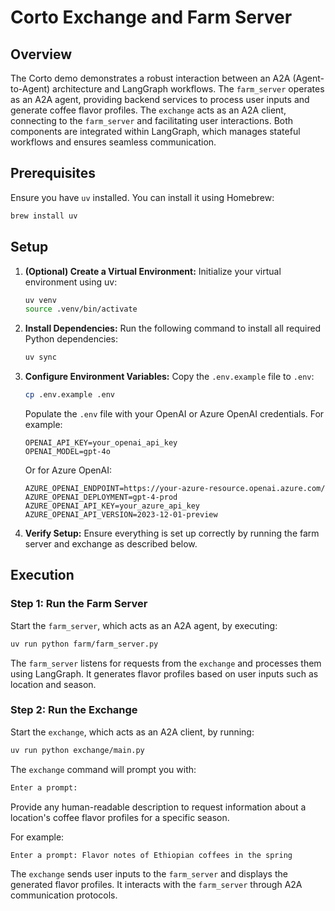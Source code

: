 # Corto Exchange and Farm Server

## Overview

The Corto demo demonstrates a robust interaction between an A2A (Agent-to-Agent) architecture and LangGraph workflows. The `farm_server` operates as an A2A agent, providing backend services to process user inputs and generate coffee flavor profiles. The `exchange` acts as an A2A client, connecting to the `farm_server` and facilitating user interactions. Both components are integrated within LangGraph, which manages stateful workflows and ensures seamless communication.

## Prerequisites

Ensure you have `uv` installed. You can install it using Homebrew:

```sh
brew install uv
```

## Setup

1. **(Optional) Create a Virtual Environment:**
    Initialize your virtual environment using uv:

    ```sh
    uv venv
    source .venv/bin/activate
    ```


2. **Install Dependencies:**
   Run the following command to install all required Python dependencies:

   ```sh
   uv sync
   ```

3. **Configure Environment Variables:**
    Copy the `.env.example` file to `.env`:

    ```sh
    cp .env.example .env
    ```

    Populate the `.env` file with your OpenAI or Azure OpenAI credentials. For example:

    ```env
    OPENAI_API_KEY=your_openai_api_key
    OPENAI_MODEL=gpt-4o
    ```

   Or for Azure OpenAI:

    ```env
    AZURE_OPENAI_ENDPOINT=https://your-azure-resource.openai.azure.com/
    AZURE_OPENAI_DEPLOYMENT=gpt-4-prod
    AZURE_OPENAI_API_KEY=your_azure_api_key
    AZURE_OPENAI_API_VERSION=2023-12-01-preview
    ```

3. **Verify Setup:**
   Ensure everything is set up correctly by running the farm server and exchange as described below.

## Execution

### Step 1: Run the Farm Server
Start the `farm_server`, which acts as an A2A agent, by executing:

```sh
uv run python farm/farm_server.py
```

The `farm_server` listens for requests from the `exchange` and processes them using LangGraph. It generates flavor profiles based on user inputs such as location and season.

### Step 2: Run the Exchange
Start the `exchange`, which acts as an A2A client, by running:

```sh
uv run python exchange/main.py
```

The `exchange` command will prompt you with:

```sh
Enter a prompt:
```

Provide any human-readable description to request information about a location's coffee flavor profiles for a specific season.

For example:

```sh
Enter a prompt: Flavor notes of Ethiopian coffees in the spring
```

The `exchange` sends user inputs to the `farm_server` and displays the generated flavor profiles. It interacts with the `farm_server` through A2A communication protocols.
